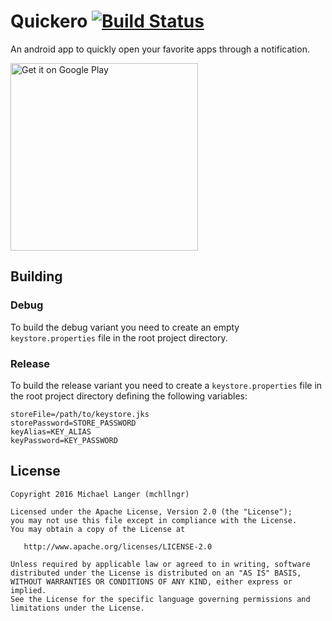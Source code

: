# Quickero [![Build Status](https://github.com/mchllngr/Quickero/workflows/deploy/badge.svg)](https://github.com/mchllngr/Quickero/actions)

An android app to quickly open your favorite apps through a notification.

<a href='https://play.google.com/store/apps/details?id=de.mchllngr.quickero'><img width='300' alt='Get it on Google Play' src='https://play.google.com/intl/en_us/badges/images/generic/en_badge_web_generic.png'/></a>

## Building

### Debug
To build the debug variant you need to create an empty `keystore.properties` file in the root project directory.

### Release
To build the release variant you need to create a `keystore.properties` file in the root project directory defining the following variables:
```
storeFile=/path/to/keystore.jks
storePassword=STORE_PASSWORD
keyAlias=KEY_ALIAS
keyPassword=KEY_PASSWORD
```

## License

```
Copyright 2016 Michael Langer (mchllngr)

Licensed under the Apache License, Version 2.0 (the "License");
you may not use this file except in compliance with the License.
You may obtain a copy of the License at

   http://www.apache.org/licenses/LICENSE-2.0

Unless required by applicable law or agreed to in writing, software
distributed under the License is distributed on an "AS IS" BASIS,
WITHOUT WARRANTIES OR CONDITIONS OF ANY KIND, either express or implied.
See the License for the specific language governing permissions and
limitations under the License.
```
